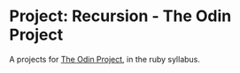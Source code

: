 # Project: Recursion - The Odin Project

A projects for [The Odin Project](https://www.theodinproject.com/), in the ruby syllabus.
